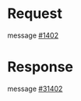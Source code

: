 # Request
message [#1402](../../proto/README.md#action_1402)

# Response
message [#31402](../../proto/README.md#action_31402)